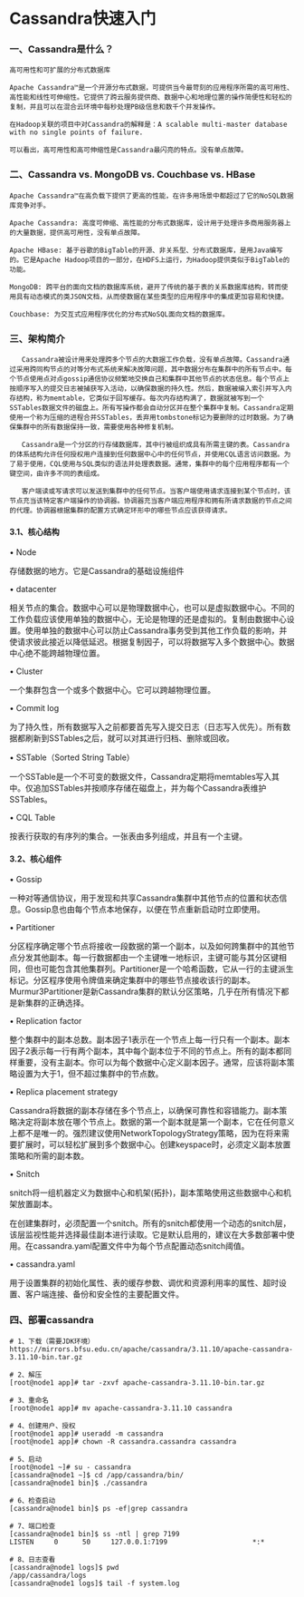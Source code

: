 # Cassandra快速入门

### 一、Cassandra是什么？

```shell
高可用性和可扩展的分布式数据库

Apache Cassandra™是一个开源分布式数据，可提供当今最苛刻的应用程序所需的高可用性、高性能和线性可伸缩性。它提供了跨云服务提供商、数据中心和地理位置的操作简便性和轻松的复制，并且可以在混合云环境中每秒处理PB级信息和数千个并发操作。

在Hadoop关联的项目中对Cassandra的解释是：A scalable multi-master database with no single points of failure.

可以看出，高可用性和高可伸缩性是Cassandra最闪亮的特点。没有单点故障。
```



### 二、Cassandra vs. MongoDB vs. Couchbase vs. HBase

```shell
Apache Cassandra™在高负载下提供了更高的性能，在许多用场景中都超过了它的NoSQL数据库竞争对手。

Apache Cassandra: 高度可伸缩、高性能的分布式数据库，设计用于处理许多商用服务器上的大量数据，提供高可用性，没有单点故障。 

Apache HBase: 基于谷歌的BigTable的开源、非关系型、分布式数据库，是用Java编写的。它是Apache Hadoop项目的一部分，在HDFS上运行，为Hadoop提供类似于BigTable的功能。

MongoDB: 跨平台的面向文档的数据库系统，避开了传统的基于表的关系数据库结构，转而使用具有动态模式的类JSON文档，从而使数据在某些类型的应用程序中的集成更加容易和快捷。

Couchbase: 为交互式应用程序优化的分布式NoSQL面向文档的数据库。
```



### 三、架构简介

```shell
   Cassandra被设计用来处理跨多个节点的大数据工作负载，没有单点故障。Cassandra通过采用跨同构节点的对等分布式系统来解决故障问题，其中数据分布在集群中的所有节点中。每个节点使用点对点gossip通信协议频繁地交换自己和集群中其他节点的状态信息。每个节点上按顺序写入的提交日志被捕获写入活动，以确保数据的持久性。然后，数据被编入索引并写入内存结构，称为memtable，它类似于回写缓存。每次内存结构满了，数据就被写到一个SSTables数据文件的磁盘上。所有写操作都会自动分区并在整个集群中复制。Cassandra定期使用一个称为压缩的进程合并SSTables，丢弃用tombstone标记为要删除的过时数据。为了确保集群中的所有数据保持一致，需要使用各种修复机制。

   Cassandra是一个分区的行存储数据库，其中行被组织成具有所需主键的表。Cassandra的体系结构允许任何授权用户连接到任何数据中心中的任何节点，并使用CQL语言访问数据。为了易于使用，CQL使用与SQL类似的语法并处理表数据。通常，集群中的每个应用程序都有一个键空间，由许多不同的表组成。

   客户端读或写请求可以发送到集群中的任何节点。当客户端使用请求连接到某个节点时，该节点充当该特定客户端操作的协调器。协调器充当客户端应用程序和拥有所请求数据的节点之间的代理。协调器根据集群的配置方式确定环形中的哪些节点应该获得请求。
```

#### 3.1、核心结构

• Node

存储数据的地方。它是Cassandra的基础设施组件

• datacenter

相关节点的集合。数据中心可以是物理数据中心，也可以是虚拟数据中心。不同的工作负载应该使用单独的数据中心，无论是物理的还是虚拟的。复制由数据中心设置。使用单独的数据中心可以防止Cassandra事务受到其他工作负载的影响，并使请求彼此接近以降低延迟。根据复制因子，可以将数据写入多个数据中心。数据中心绝不能跨越物理位置。

• Cluster 

一个集群包含一个或多个数据中心。它可以跨越物理位置。

• Commit log

为了持久性，所有数据写入之前都要首先写入提交日志（日志写入优先）。所有数据都刷新到SSTables之后，就可以对其进行归档、删除或回收。 

• SSTable（Sorted String Table） 

一个SSTable是一个不可变的数据文件，Cassandra定期将memtables写入其中。仅追加SSTables并按顺序存储在磁盘上，并为每个Cassandra表维护SSTables。

• CQL Table

按表行获取的有序列的集合。一张表由多列组成，并且有一个主键。

#### 3.2、核心组件

• Gossip

一种对等通信协议，用于发现和共享Cassandra集群中其他节点的位置和状态信息。Gossip息也由每个节点本地保存，以便在节点重新启动时立即使用。

• Partitioner

分区程序确定哪个节点将接收一段数据的第一个副本，以及如何跨集群中的其他节点分发其他副本。每一行数据都由一个主键唯一地标识，主键可能与其分区键相同，但也可能包含其他集群列。Partitioner是一个哈希函数，它从一行的主键派生标记。分区程序使用令牌值来确定集群中的哪些节点接收该行的副本。Murmur3Partitioner是新Cassandra集群的默认分区策略，几乎在所有情况下都是新集群的正确选择。

• Replication factor

整个集群中的副本总数。副本因子1表示在一个节点上每一行只有一个副本。副本因子2表示每一行有两个副本，其中每个副本位于不同的节点上。所有的副本都同样重要，没有主副本。你可以为每个数据中心定义副本因子。通常，应该将副本策略设置为大于1，但不超过集群中的节点数。

• Replica placement strategy

Cassandra将数据的副本存储在多个节点上，以确保可靠性和容错能力。副本策略决定将副本放在哪个节点上。数据的第一个副本就是第一个副本，它在任何意义上都不是唯一的。强烈建议使用NetworkTopologyStrategy策略，因为在将来需要扩展时，可以轻松扩展到多个数据中心。创建keyspace时，必须定义副本放置策略和所需的副本数。

• Snitch

snitch将一组机器定义为数据中心和机架(拓扑)，副本策略使用这些数据中心和机架放置副本。

在创建集群时，必须配置一个snitch。所有的snitch都使用一个动态的snitch层，该层监视性能并选择最佳副本进行读取。它是默认启用的，建议在大多数部署中使用。在cassandra.yaml配置文件中为每个节点配置动态snitch阈值。

• cassandra.yaml

用于设置集群的初始化属性、表的缓存参数、调优和资源利用率的属性、超时设置、客户端连接、备份和安全性的主要配置文件。



### 四、部署cassandra

```shell
# 1、下载（需要JDK环境）
https://mirrors.bfsu.edu.cn/apache/cassandra/3.11.10/apache-cassandra-3.11.10-bin.tar.gz

# 2、解压
[root@node1 app]# tar -zxvf apache-cassandra-3.11.10-bin.tar.gz       

# 3、重命名
[root@node1 app]# mv apache-cassandra-3.11.10 cassandra

# 4、创建用户、授权
[root@node1 app]# useradd -m cassandra
[root@node1 app]# chown -R cassandra.cassandra cassandra

# 5、启动
[root@node1 ~]# su - cassandra
[cassandra@node1 ~]$ cd /app/cassandra/bin/
[cassandra@node1 bin]$ ./cassandra

# 6、检查启动
[cassandra@node1 bin]$ ps -ef|grep cassandra

# 7、端口检查
[cassandra@node1 bin]$ ss -ntl | grep 7199
LISTEN     0      50     127.0.0.1:7199                     *:*     

# 8、日志查看
[cassandra@node1 logs]$ pwd
/app/cassandra/logs
[cassandra@node1 logs]$ tail -f system.log
```

